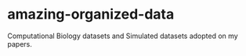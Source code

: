 # amazing-organized-data
Computational Biology datasets and Simulated datasets adopted on my papers. 
